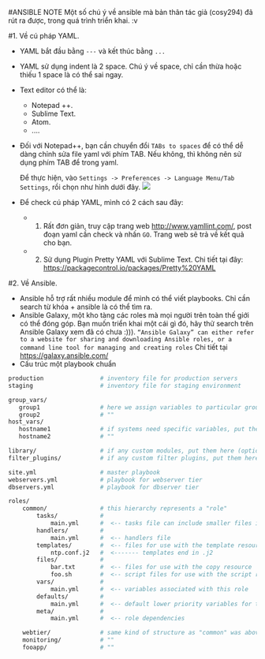 #ANSIBLE NOTE
Một số chú ý về ansible mà bản thân tác giả (cosy294) đã rút ra được, trong quá trình triển khai. :v

#1. Về cú pháp YAML.
- YAML bắt đầu bằng `---` và kết thúc bằng `...`
- YAML sử dụng indent là 2 space. Chú ý về space, chỉ cần thừa hoặc thiếu 1 space là có thể sai ngay.
- Text editor có thể là:
  - Notepad ++.
  - Sublime Text.
  - Atom.
  - ....
- Đối với Notepad++, bạn cần chuyển đổi `TABs to spaces` để có thể dễ dàng chỉnh sửa file yaml với phím TAB. Nếu không, thì không nên sử dụng phím TAB để trong yaml.

  Để thực hiện, vào `Settings -> Preferences -> Language Menu/Tab Settings`, rồi chọn như hình dưới đây.
  ![](http://i.imgur.com/aNrTJs1.png)

- Để check cú pháp YAML, mình có 2 cách sau đây:
  - 1. Rất đơn giản, truy cập trang web http://www.yamllint.com/, post đoạn yaml cần check và nhấn `GO`. Trang web sẽ trả về kết quả cho bạn.
  - 2. Sử dụng Plugin Pretty YAML với Sublime Text. Chi tiết tại đây: https://packagecontrol.io/packages/Pretty%20YAML

#2. Về Ansible.
- Ansible hỗ trợ rất nhiều module để mình có thể viết playbooks. Chỉ cần search từ khóa + ansible là có thể tìm ra.
- Ansible Galaxy, một kho tàng các roles mà mọi người trên toàn thế giới có thể đóng góp. Bạn muốn triển khai một cái gì đó, hãy thử search trên Ansible Galaxy xem đã có chưa :))). `“Ansible Galaxy” can either refer to a website for sharing and downloading Ansible roles, or a command line tool for managing and creating roles` Chi tiết tại https://galaxy.ansible.com/
- Cấu trúc một playbook chuẩn
```sh
production                # inventory file for production servers
staging                   # inventory file for staging environment

group_vars/
   group1                 # here we assign variables to particular groups
   group2                 # ""
host_vars/
   hostname1              # if systems need specific variables, put them here
   hostname2              # ""

library/                  # if any custom modules, put them here (optional)
filter_plugins/           # if any custom filter plugins, put them here (optional)

site.yml                  # master playbook
webservers.yml            # playbook for webserver tier
dbservers.yml             # playbook for dbserver tier

roles/
    common/               # this hierarchy represents a "role"
        tasks/            #
            main.yml      #  <-- tasks file can include smaller files if warranted
        handlers/         #
            main.yml      #  <-- handlers file
        templates/        #  <-- files for use with the template resource
            ntp.conf.j2   #  <------- templates end in .j2
        files/            #
            bar.txt       #  <-- files for use with the copy resource
            foo.sh        #  <-- script files for use with the script resource
        vars/             #
            main.yml      #  <-- variables associated with this role
        defaults/         #
            main.yml      #  <-- default lower priority variables for this role
        meta/             #
            main.yml      #  <-- role dependencies

    webtier/              # same kind of structure as "common" was above, done for the webtier role
    monitoring/           # ""
    fooapp/               # ""
```
